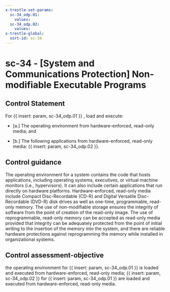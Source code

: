 ```yaml
---
x-trestle-set-params:
  sc-34_odp.01:
    values:
  sc-34_odp.02:
    values:
x-trestle-global:
  sort-id: sc-34
---
```


# sc-34 - \[System and Communications Protection\] Non-modifiable Executable Programs

## Control Statement

For {{ insert: param, sc-34_odp.01 }} , load and execute:

- \[a.\] The operating environment from hardware-enforced, read-only media; and

- \[b.\] The following applications from hardware-enforced, read-only media: {{ insert: param, sc-34_odp.02 }}.

## Control guidance

The operating environment for a system contains the code that hosts applications, including operating systems, executives, or virtual machine monitors (i.e., hypervisors). It can also include certain applications that run directly on hardware platforms. Hardware-enforced, read-only media include Compact Disc-Recordable (CD-R) and Digital Versatile Disc-Recordable (DVD-R) disk drives as well as one-time, programmable, read-only memory. The use of non-modifiable storage ensures the integrity of software from the point of creation of the read-only image. The use of reprogrammable, read-only memory can be accepted as read-only media provided that integrity can be adequately protected from the point of initial writing to the insertion of the memory into the system, and there are reliable hardware protections against reprogramming the memory while installed in organizational systems.

## Control assessment-objective

the operating environment for {{ insert: param, sc-34_odp.01 }} is loaded and executed from hardware-enforced, read-only media;
{{ insert: param, sc-34_odp.02 }} for {{ insert: param, sc-34_odp.01 }} are loaded and executed from hardware-enforced, read-only media.
